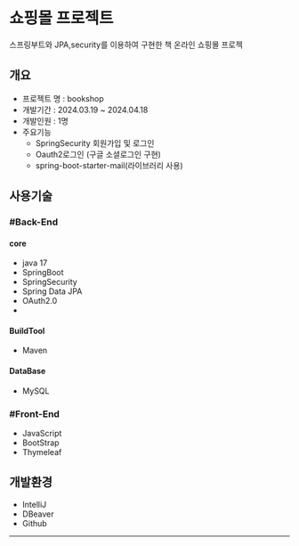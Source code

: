 # 쇼핑몰 프로젝트
  스프링부트와 JPA,security를 이용하여 구현한 책 온라인 쇼핑몰 프로젝 
 
## 개요
- 프로젝트 명 : bookshop
- 개발기간 : 2024.03.19 ~ 2024.04.18
- 개발인원 :  1명
- 주요기능
   - SpringSecurity 회원가입 및 로그인
   - Oauth2로그인 (구글 소셜로그인 구현) 
   - spring-boot-starter-mail(라이브러리 사용)
## 사용기술
### #Back-End
#### core
- java  17
- SpringBoot
- SpringSecurity
- Spring Data JPA
- OAuth2.0
- 
#### BuildTool
- Maven
#### DataBase
- MySQL
### #Front-End
- JavaScript
- BootStrap
- Thymeleaf

## 개발환경
- IntelliJ
- DBeaver
- Github
---
